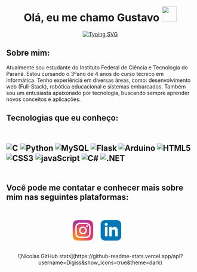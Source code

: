 <head>
  <meta charset="UTF-8">
  <meta name="viewport" content="width=device-width, initial-scale=1.0">
  <style>
    .wrapper {
      --border-color: #ffffff; /* Cor padrão, pode ser alterada via atributo data-border-color */
    }

    .instagram { data-border-color: #fa8f21};
    .linkedin { data-border-color: #ffffff};


    .icon svg {
      width: 110%;
      height: 110%;
      margin: 0%;
    }

    .tooltip-container {
      position: relative;
      cursor: pointer;
      transition: all 0.2s;
      font-size: 17px;
      border-radius: 10px;
      display: inline-block; /* Adicionado para colocar os ícones lado a lado */
      margin-right: 20px; /* Espaçamento entre os ícones */
    }

    .tooltip {
      position: absolute;
      top: 0;
      left: 50%;
      transform: translateX(-50%);
      padding: 10px;
      opacity: 0;
      pointer-events: none;
      transition: all 0.3s;
      border-radius: 15px;
      box-shadow: inset 5px 5px 5px rgba(0, 0, 0, 0.2),
                  inset -5px -5px 15px rgba(255, 255, 255, 0.1),
                  5px 5px 15px rgba(0, 0, 0, 0.3),
                  -5px -5px 15px rgba(255, 255, 255, 0.1);
    }

    .profile {
      background: #2a2b2f;
      border-radius: 10px 15px;
      padding: 10px;
      border: 1px solid var(--border-color); /* Aplicando a cor da borda dinamicamente */
    }

    .tooltip-container:hover .tooltip {
      top: -90px;
      opacity: 1;
      visibility: visible;
      pointer-events: auto;
    }

    .icon {
      text-decoration: none;
      color: #fff;
      display: block;
      position: relative;
    }

    .layer {
        margin-top: 30px;
      width: 55px;
      height: 55px;
      transition: transform 0.3s;
    }

    .icon:hover .layer {
      transform: rotate(-35deg) skew(20deg);
    }

    .layer span {
      position: absolute;
      top: 0;
      left: 0;
      height: 100%;
      width: 100%;
      border: 1px solid var(--border-color); /* Aplicando a cor da borda dinamicamente */
      border-radius: 15px;
      transition: all 0.3s;
    }

    .layer span,
    .text {
      color: #fffff;
      border-color: var(--border-color);
    }

    .icon:hover .layer span {
      box-shadow: -1px 1px 3px var(--border-color);
    }

    .icon .text {
      position: absolute;
      left: 50%;
      bottom: -5px;
      opacity: 0;
      font-weight: 500;
      transform: translateX(-50%);
      transition: bottom 0.3s ease, opacity 0.3s ease;
    }

    .icon:hover .text {
      bottom: -35px;
      opacity: 1;
    }

    .icon:hover .layer span:nth-child(1) {
      opacity: 0.2;
    }

    .icon:hover .layer span:nth-child(2) {
      opacity: 0.4;
      transform: translate(5px, -5px);
    }

    .icon:hover .layer span:nth-child(3) {
      opacity: 0.6;
      transform: translate(10px, -10px);
    }

    .icon:hover .layer span:nth-child(4) {
      opacity: 0.8;
      transform: translate(15px, -15px);
    }

    .icon:hover .layer span:nth-child(5) {
      opacity: 1;
      transform: translate(20px, -20px);
    }

    .instagramSVG {
      font-size: 25px;
      display: flex;
      align-items: center;
      justify-content: center;
    }

    .user {
      display: flex;
      gap: 10px;
    }

    .img {
      width: 50px;
      height: 50px;
      font-size: 25px;
      font-weight: 700;
      border: 1px solid var(--border-color); /* Aplicando a cor da borda dinamicamente */
      border-radius: 10px;
      display: flex;
      align-items: center;
      justify-content: center;
      background: #fff;
    }

    .name {
      font-size: 17px;
      font-weight: 700;
      color: #ffffff;
    }

    .details {
      display: flex;
      flex-direction: column;
      gap: 0;
      color: #fff;
    }

    .about {
      color: #ccc;
      padding-top: 5px;
    }
  </style>
</head>

<body>
  <h1 align="center">Olá, eu me chamo Gustavo <img height="40" src=""></h1>

  <p align="center">
    <a href="https://git.io/typing-svg"><img src="https://readme-typing-svg.demolab.com?font=Fira+Code&duration=4000&pause=1000&color=6C63FE&center=true&vCenter=true&multiline=true&random=false&width=700&height=40&lines=Desenvolvedor+FrontEnd+em+constante+evolução" alt="Typing SVG"/></a>
  </p>

  <h2>Sobre mim:</h2>
  <p>
    Atualmente sou estudante do Instituto Federal de Ciência e Tecnologia do Paraná. Estou cursando o 3ºano de 4 anos do curso técnico em informática. Tenho experiência em diversas áreas, como: desenvolvimento web (Full-Stack), robótica educacional e sistemas embarcados. Também sou um entusiasta apaixonado por tecnologia, buscando sempre aprender novos conceitos e aplicações.
  </p>

  <h2>Tecnologias que eu conheço:<h2/>

  <div style="display: inline_block"><br>
    <img align="center" alt="C" src="https://img.shields.io/badge/C-00599C?style=for-the-badge&logo=c&logoColor=white"/>
    <img align="center" alt="Python" src="https://img.shields.io/badge/Python-3776AB?style=for-the-badge&logo=python&logoColor=white"/>
    <img align="center" alt="MySQL" src="https://img.shields.io/badge/MySQL-005C84?style=for-the-badge&logo=mysql&logoColor=white"/>
    <img align="center" alt="Flask" src="https://img.shields.io/badge/Flask-000000?style=for-the-badge&logo=flask&logoColor=white"/>
    <img align="center" alt="Arduino" src="https://img.shields.io/badge/Arduino_IDE-00979D?style=for-the-badge&logo=arduino&logoColor=white"/>
    <img align="center" alt="HTML5" src="https://img.shields.io/badge/HTML5-E34F26?style=for-the-badge&logo=html5&logoColor=white"/>
    <img align="center" alt="CSS3" src="https://img.shields.io/badge/CSS3-1572B6?style=for-the-badge&logo=css3&logoColor=white"/>
    <img align="center" alt="javaScript" src="https://img.shields.io/badge/JavaScript-F7DF1E?style=for-the-badge&logo=javascript&logoColor=black"/>
    <img align="center" alt="C#" src="https://img.shields.io/badge/C%23-239120?style=for-the-badge&logo=c-sharp&logoColor=white"/>
    <img align="center" alt=".NET" src="https://img.shields.io/badge/.NET-5C2D91?style=for-the-badge&logo=.net&logoColor=white"/>
  </div>

  <br/>
  <h2>Você pode me contatar e conhecer mais sobre mim nas seguintes plataformas:</h2>


  <div style="display: flex; justify-content: center;">
    <div class="wrapper" data-border-color="#fa8f21">
      <div class="tooltip-container">
        <div class="tooltip">
          <div class="profile">
            <div class="user">
              <div class="details">
                <div class="username">@digisss01</div>
              </div>
            </div>
          </div>
        </div>
        <div class="text">
          <a class="icon" href="https://www.instagram.com/digisss01" >
            <div class="layer">
              <span></span>
              <span></span>
              <span></span>
              <span></span>
              <span class="instagramSVG">
                <!-- SVG do Instagram -->
                <svg xmlns="http://www.w3.org/2000/svg" 
                viewBox="0 0 3364.7 3364.7" width="3365" height="3365">
                  <defs>
                    <radialGradient id="0" cx="217.76" cy="3290.99" r="4271.92" gradientUnits="userSpaceOnUse">
                      <stop offset=".09" stop-color="#fa8f21"/>
                      <stop offset=".78" stop-color="#d82d7e"/>
                    </radialGradient>
                    <radialGradient id="1" cx="2330.61" cy="3182.95" r="3759.33" gradientUnits="userSpaceOnUse">
                      <stop offset=".64" stop-color="#8c3aaa" stop-opacity="0"/>
                      <stop offset="1" stop-color="#8c3aaa"/>
                    </radialGradient>
                  </defs>
                  <path d="M853.2,3352.8c-200.1-9.1-308.8-42.4-381.1-70.6-95.8-37.3-164.1-81.7-236-153.5S119.7,2988.6,82.6,2892.8c-28.2-72.3-61.5-181-70.6-381.1C2,2295.4,0,2230.5,0,1682.5s2.2-612.8,11.9-829.3C21,653.1,54.5,544.6,82.5,472.1,119.8,376.3,164.3,308,236,236c71.8-71.8,140.1-116.4,236-153.5C544.3,54.3,653,21,853.1,11.9,1069.5,2,1134.5,0,1682.3,0c548,0,612.8,2.2,829.3,11.9,200.1,9.1,308.6,42.6,381.1,70.6,95.8,37.1,164.1,81.7,236,153.5s116.2,140.2,153.5,236c28.2,72.3,61.5,181,70.6,381.1,9.9,216.5,11.9,281.3,11.9,829.3,0,547.8-2,612.8-11.9,829.3-9.1,200.1-42.6,308.8-70.6,381.1-37.3,95.8-81.7,164.1-153.5,235.9s-140.2,116.2-236,153.5c-72.3,28.2-181,61.5-381.1,70.6-216.3,9.9-281.3,11.9-829.3,11.9-547.8,0-612.8-1.9-829.1-11.9" fill="url(#0)"/>
                  <path d="M853.2,3352.8c-200.1-9.1-308.8-42.4-381.1-70.6-95.8-37.3-164.1-81.7-236-153.5S119.7,2988.6,82.6,2892.8c-28.2-72.3-61.5-181-70.6-381.1C2,2295.4,0,2230.5,0,1682.5s2.2-612.8,11.9-829.3C21,653.1,54.5,544.6,82.5,472.1,119.8,376.3,164.3,308,236,236c71.8-71.8,140.1-116.4,236-153.5C544.3,54.3,653,21,853.1,11.9,1069.5,2,1134.5,0,1682.3,0c548,0,612.8,2.2,829.3,11.9,200.1,9.1,308.6,42.6,381.1,70.6,95.8,37.1,164.1,81.7,236,153.5s116.2,140.2,153.5,236c28.2,72.3,61.5,181,70.6,381.1,9.9,216.5,11.9,281.3,11.9,829.3,0,547.8-2,612.8-11.9,829.3-9.1,200.1-42.6,308.8-70.6,381.1-37.3,95.8-81.7,164.1-153.5,235.9s-140.2,116.2-236,153.5c-72.3,28.2-181,61.5-381.1,70.6-216.3,9.9-281.3,11.9-829.3,11.9-547.8,0-612.8-1.9-829.1-11.9" fill="url(#1)"/>
                  <path d="M1269.25,1689.52c0-230.11,186.49-416.7,416.6-416.7s416.7,186.59,416.7,416.7-186.59,416.7-416.7,416.7-416.6-186.59-416.6-416.7m-225.26,0c0,354.5,287.36,641.86,641.86,641.86s641.86-287.36,641.86-641.86-287.36-641.86-641.86-641.86S1044,1335,1044,1689.52m1159.13-667.31a150,150,0,1,0,150.06-149.94h-0.06a150.07,150.07,0,0,0-150,149.94M1180.85,2707c-121.87-5.55-188.11-25.85-232.13-43-58.36-22.72-100-49.78-143.78-93.5s-70.88-85.32-93.5-143.68c-17.16-44-37.46-110.26-43-232.13-6.06-131.76-7.27-171.34-7.27-505.15s1.31-373.28,7.27-505.15c5.55-121.87,26-188,43-232.13,22.72-58.36,49.78-100,93.5-143.78s85.32-70.88,143.78-93.5c44-17.16,110.26-37.46,232.13-43,131.76-6.06,171.34-7.27,505-7.27S2059.13,666,2191,672c121.87,5.55,188,26,232.13,43,58.36,22.62,100,49.78,143.78,93.5s70.78,85.42,93.5,143.78c17.16,44,37.46,110.26,43,232.13,6.06,131.87,7.27,171.34,7.27,505.15s-1.21,373.28-7.27,505.15c-5.55,121.87-25.95,188.11-43,232.13-22.72,58.36-49.78,100-93.5,143.68s-85.42,70.78-143.78,93.5c-44,17.16-110.26,37.46-232.13,43-131.76,6.06-171.34,7.27-505.15,7.27s-373.28-1.21-505-7.27M1170.5,447.09c-133.07,6.06-224,27.16-303.41,58.06-82.19,31.91-151.86,74.72-221.43,144.18S533.39,788.47,501.48,870.76c-30.9,79.46-52,170.34-58.06,303.41-6.16,133.28-7.57,175.89-7.57,515.35s1.41,382.07,7.57,515.35c6.06,133.08,27.16,223.95,58.06,303.41,31.91,82.19,74.62,152,144.18,221.43s139.14,112.18,221.43,144.18c79.56,30.9,170.34,52,303.41,58.06,133.35,6.06,175.89,7.57,515.35,7.57s382.07-1.41,515.35-7.57c133.08-6.06,223.95-27.16,303.41-58.06,82.19-32,151.86-74.72,221.43-144.18s112.18-139.24,144.18-221.43c30.9-79.46,52.1-170.34,58.06-303.41,6.06-133.38,7.47-175.89,7.47-515.35s-1.41-382.07-7.47-515.35c-6.06-133.08-27.16-224-58.06-303.41-32-82.19-74.72-151.86-144.18-221.43S2586.8,537.06,2504.71,505.15c-79.56-30.9-170.44-52.1-303.41-58.06C2068,441,2025.41,439.52,1686,439.52s-382.1,1.41-515.45,7.57" fill="#fff"/>
                </svg>
              </span>
            </div>
            <div class="text">Instagram</div>
          </a>
        </div>
      </div>
    </div>
    <div class="wrapper linkedin" >
      <div class="tooltip-container">
        <div class="tooltip">
          <div class="profile">
            <div class="user">
              <div class="details">
                <div class="username">Gustavo MF</div>
              </div>
            </div>
          </div>
        </div>
        <div class="text">
          <a class="icon" href="https://www.linkedin.com/in/gustavo-martins-fernandes-291a182b9/">
            <div class="layer">
              <span></span>
              <span></span>
              <span></span>
              <span></span>
              <span class="instagramSVG">
                <!-- SVG do LinkedIn -->
                <svg xmlns="http://www.w3.org/2000/svg" viewBox="0 0 24 24" width="88" height="88">
                  <path d="M19 0h-14c-2.761 0-5 2.239-5 5v14c0 2.761 2.239 5 5 5h14c2.762 0 5-2.239 5-5v-14c0-2.761-2.238-5-5-5zm-11 19h-3v-11h3v11zm-1.5-12.268c-.966 0-1.75-.79-1.75-1.764s.784-1.764 1.75-1.764 1.75.79 1.75 1.764-.783 1.764-1.75 1.764zm13.5 12.268h-3v-5.604c0-3.368-4-3.113-4 0v5.604h-3v-11h3v1.765c1.396-2.586 7-2.777 7 2.476v6.759z" fill="#0077B5" border--color="#fffff"/>
                </svg>
              </span>
            </div>
            <div class="text">LinkedIn</div>
          </a>
        </div>
      </div>
    </div>
  </div>
  <br>
  <br>
  <div align="center">  
    ![Nicolas GitHub stats](https://github-readme-stats.vercel.app/api?username=Digiss&show_icons=true&theme=dark)
  </div>
  
</body>
